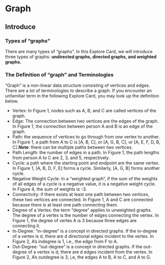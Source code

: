# Graph

## Introduce

### Types of “graphs”

There are many types of “graphs”. In this Explore Card, we will introduce three types of graphs: **undirected graphs, directed graphs, and weighted graphs.**

### The Definition of “graph” and Terminologies

“Graph” is a non-linear data structure consisting of vertices and edges. There are a lot of terminologies to describe a graph. If you encounter an unfamiliar term in the following Explore Card, you may look up the definition below.

* Vertex: In Figure 1, nodes such as A, B, and C are called vertices of the graph.
* Edge: The connection between two vertices are the edges of the graph. In Figure 1, the connection between person A and B is an edge of the graph.
* Path: the sequence of vertices to go through from one vertex to another. In Figure 1, a path from A to C is [A, B, C], or [A, G, B, C], or [A, E, F, D, B, C].**Note**: there can be multiple paths between two vertices.
* Path Length: the number of edges in a path. In Figure 1, the path lengths from person A to C are 2, 3, and 5, respectively.
* Cycle: a path where the starting point and endpoint are the same vertex. In Figure 1, [A, B, D, F, E] forms a cycle. Similarly, [A, G, B] forms another cycle.
* Negative Weight Cycle: In a “weighted graph”, if the sum of the weights of all edges of a cycle is a negative value, it is a negative weight cycle. In Figure 4, the sum of weights is -3.
* Connectivity: if there exists at least one path between two vertices, these two vertices are connected. In Figure 1, A and C are connected because there is at least one path connecting them.
* Degree of a Vertex: the term “degree” applies to unweighted graphs. The degree of a vertex is the number of edges connecting the vertex. In Figure 1, the degree of vertex A is 3 because three edges are connecting it.
* In-Degree: “in-degree” is a concept in directed graphs. If the in-degree of a vertex is d, there are d directional edges incident to the vertex. In Figure 2, A’s indegree is 1, i.e., the edge from F to A.
* Out-Degree: “out-degree” is a concept in directed graphs. If the out-degree of a vertex is d, there are d edges incident from the vertex. In Figure 2, A’s outdegree is 3, i,e, the edges A to B, A to C, and A to G.
